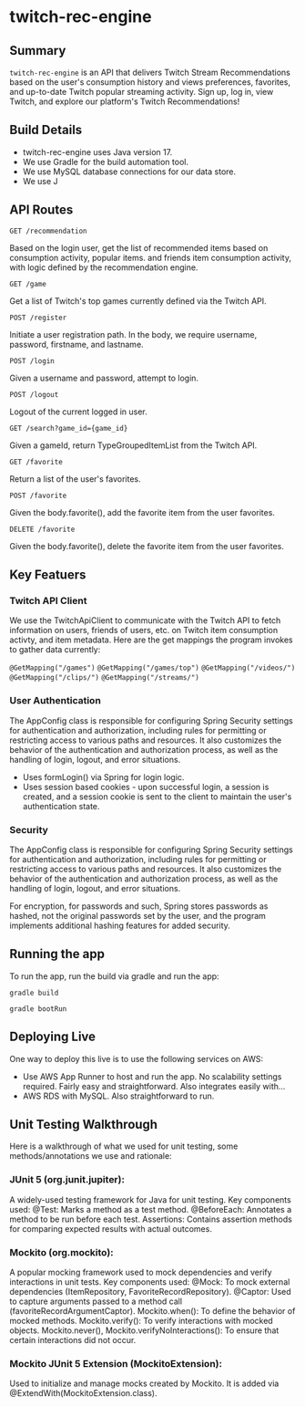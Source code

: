 # twitch-rec-engine

## Summary
<code>twitch-rec-engine</code> is an API that delivers Twitch Stream Recommendations based on the user's consumption history and views preferences, favorites, and up-to-date Twitch popular streaming activity. Sign up, log in, view Twitch, and explore our platform's Twitch Recommendations!

## Build Details
- twitch-rec-engine uses Java version 17.
- We use Gradle for the build automation tool. 
- We use MySQL database connections for our data store. 
- We use J
## API Routes

```GET /recommendation```

Based on the login user, get the list of recommended items based on consumption activity, popular items. and friends item consumption activity, with logic defined by the recommendation engine. 

```GET /game```

Get a list of Twitch's top games currently defined via the Twitch API. 

```POST /register```

Initiate a user registration path. In the body, we require username, password, firstname, and lastname. 

```POST /login```

Given a username and password, attempt to login. 

```POST /logout```

Logout of the current logged in user. 

```GET /search?game_id={game_id}```

Given a gameId, return TypeGroupedItemList from the Twitch API.

```GET /favorite```

Return a list of the user's favorites. 

```POST /favorite```

Given the body.favorite(), add the favorite item from the user favorites. 

```DELETE /favorite```

Given the body.favorite(), delete the favorite item from the user favorites. 

## Key Featuers

### Twitch API Client 
We use the TwitchApiClient to communicate with the Twitch API to fetch information on users, friends of users, etc. on Twitch item consumption activty, and item metadata. Here are the get mappings the program invokes to gather data currently: 

```@GetMapping("/games")```
```@GetMapping("/games/top")```
```@GetMapping("/videos/")```
```@GetMapping("/clips/")```
```@GetMapping("/streams/")```

### User Authentication
The AppConfig class is responsible for configuring Spring Security settings for authentication and authorization, including rules for permitting or restricting access to various paths and resources. It also customizes the behavior of the authentication and authorization process, as well as the handling of login, logout, and error situations.
- Uses formLogin() via Spring for login logic. 
- Uses session based cookies - upon successful login, a session is created, and a session cookie is sent to the client to maintain the user's authentication state.

### Security
The AppConfig class is responsible for configuring Spring Security settings for authentication and authorization, including rules for permitting or restricting access to various paths and resources. It also customizes the behavior of the authentication and authorization process, as well as the handling of login, logout, and error situations.

For encryption, for passwords and such, Spring stores passwords as hashed, not the original passwords set by the user, and the program implements additional hashing features for added security. 

## Running the app
To run the app, run the build via gradle and run the app:

```gradle build```

```gradle bootRun```


## Deploying Live
One way to deploy this live is to use the following services on AWS: 
- Use AWS App Runner to host and run the app. No scalability settings required. Fairly easy and straightforward. Also integrates easily with...
- AWS RDS with MySQL. Also straightforward to run. 


## Unit Testing Walkthrough
Here is a walkthrough of what we used for unit testing, some methods/annotations we use and rationale:

### JUnit 5 (org.junit.jupiter):
A widely-used testing framework for Java for unit testing.
Key components used:
@Test: Marks a method as a test method.
@BeforeEach: Annotates a method to be run before each test.
Assertions: Contains assertion methods for comparing expected results with actual outcomes.

### Mockito (org.mockito):
A popular mocking framework used to mock dependencies and verify interactions in unit tests.
Key components used:
@Mock: To mock external dependencies (ItemRepository, FavoriteRecordRepository).
@Captor: Used to capture arguments passed to a method call (favoriteRecordArgumentCaptor).
Mockito.when(): To define the behavior of mocked methods.
Mockito.verify(): To verify interactions with mocked objects.
Mockito.never(), Mockito.verifyNoInteractions(): To ensure that certain interactions did not occur.

### Mockito JUnit 5 Extension (MockitoExtension):
Used to initialize and manage mocks created by Mockito.
It is added via @ExtendWith(MockitoExtension.class).